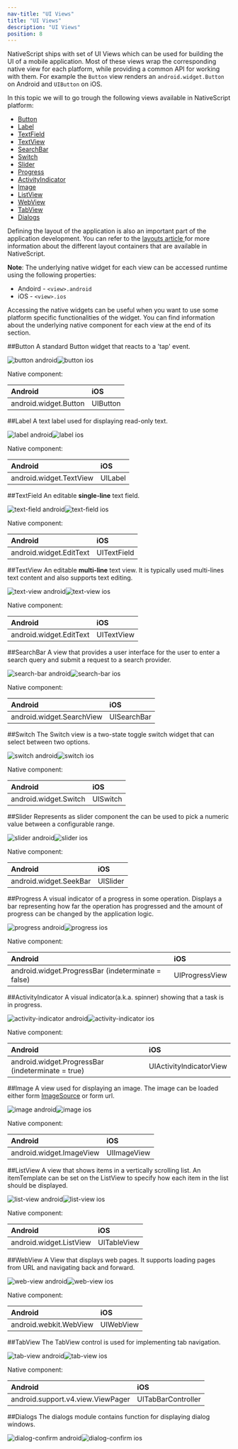 ```yaml
---
nav-title: "UI Views"
title: "UI Views"
description: "UI Views"
position: 8
---
```


NativeScript ships with set of UI Views which can be used for building the UI of a mobile application. Most of these views wrap the corresponding native view for each platform, while providing a common API for working with them. For example the `Button` view renders an `android.widget.Button` on Android and `UIButton` on iOS. 

In this topic we will to go trough the following views available in NativeScript platform:

* [Button](#button)
* [Label](#label)
* [TextField](#textfield)
* [TextView](#textview)
* [SearchBar](#searchbar)
* [Switch](#switch)
* [Slider](#slider)
* [Progress ](#progress)
* [ActivityIndicator](#activityindicator)
* [Image](#image)
* [ListView](#listview)
* [WebView](#webview)
* [TabView](#tabview)
* [Dialogs](#dialogs)

Defining the layout of the application is also an important part of the application development. You can refer to the [ layouts article ](layouts.md) for more information about the different layout containers that are available in NativeScript.

**Note**: The underlying native widget for each view can be accessed runtime using the following properties:

* Andoird - `<view>.android`
* iOS -  `<view>.ios`

Accessing the native widgets can be useful when you want to use some platform specific functionalities of the widget. You can find information about the underlying native component for each view at the end of its section.

##Button
A standard Button widget that reacts to a 'tap' event.

![button android](.\img\gallery\android\buttonPage.png "button android")![button ios](.\img\gallery\ios\buttonPage.png "button ios")

Native component:

| Android               | iOS      |
|:----------------------|:---------|
| android.widget.Button | UIButton |

##Label
A text label used for displaying read-only text.

![label android](.\img\gallery\android\labelPage.png "label android")![label ios](.\img\gallery\ios\labelPage.png "label ios")

Native component:

| Android               | iOS      |
|:----------------------|:---------|
| android.widget.TextView | UILabel |

##TextField
An editable **single-line** text field.

![text-field android](.\img\gallery\android\textFieldPage.png "text-field android")![text-field ios](.\img\gallery\ios\textFieldPage.png "text-field ios")

Native component:

| Android               | iOS      |
|:----------------------|:---------|
| android.widget.EditText | UITextField |

##TextView
An editable **multi-line** text view. It is typically used multi-lines text content and also supports text editing.

![text-view android](.\img\gallery\android\textViewPage.png "text-view android")![text-view ios](.\img\gallery\ios\textViewPage.png "text-view ios")

Native component:

| Android               | iOS      |
|:----------------------|:---------|
| android.widget.EditText | UITextView |

##SearchBar
A view that provides a user interface for the user to enter a search query and submit a request to a search provider.

![search-bar android](.\img\gallery\android\searchBarPage.png "search-bar android")![search-bar ios](.\img\gallery\ios\searchBarPage.png "search-bar ios")

Native component:

| Android               | iOS      |
|:----------------------|:---------|
| android.widget.SearchView | UISearchBar |

##Switch
The Switch view is a two-state toggle switch widget that can select between two options. 

![switch android](.\img\gallery\android\switchPage.png "switch android")![switch ios](.\img\gallery\ios\switchPage.png "switch ios")

Native component:

| Android               | iOS      |
|:----------------------|:---------|
| android.widget.Switch | UISwitch |

##Slider
Represents as slider component the can be used to pick a numeric value between a configurable range.

![slider android](.\img\gallery\android\sliderPage.png "slider android")![slider ios](.\img\gallery\ios\sliderPage.png "slider ios")

Native component:

| Android                | iOS      |
|:-----------------------|:---------|
| android.widget.SeekBar | UISlider |

##Progress
A visual indicator of a progress in some operation. Displays a bar representing how far the operation has progressed and the amount of progress can be changed by the application logic.

![progress android](.\img\gallery\android\progressPage.png "progress android")![progress ios](.\img\gallery\ios\progressPage.png "progress ios")

Native component:

| Android                | iOS      |
|:-----------------------|:---------|
| android.widget.ProgressBar (indeterminate = false) | UIProgressView |

##ActivityIndicator
A visual indicator(a.k.a. spinner) showing that a task is in progress.

![activity-indicator android](.\img\gallery\android\activityIndicatorPage.png "activity-indicator android")![activity-indicator ios](.\img\gallery\ios\activityIndicatorPage.png "activity-indicator ios")

Native component:

| Android                | iOS      |
|:-----------------------|:---------|
| android.widget.ProgressBar (indeterminate = true) | UIActivityIndicatorView |

##Image
A view used for displaying an image. The image can be loaded either form [ImageSource]() or form url.

![image android](.\img\gallery\android\imagePage.png "image android")![image ios](.\img\gallery\ios\imagePage.png "image ios")

Native component:

| Android                | iOS      |
|:-----------------------|:---------|
| android.widget.ImageView | UIImageView |

##ListView
A view that shows items in a vertically scrolling list. An itemTemplate can be set on the ListView to specify how each item in the list should be displayed.

![list-view android](.\img\gallery\android\listViewPage.png "list-view android")![list-view ios](.\img\gallery\ios\listViewPage.png "list-view ios")

Native component:

| Android                | iOS      |
|:-----------------------|:---------|
| android.widget.ListView | UITableView |

##WebView
A View that displays web pages. It supports loading pages from URL and navigating back and forward.

![web-view android](.\img\gallery\android\webViewPage.png "web-view android")![web-view ios](.\img\gallery\ios\webViewPage.png "web-view ios")

Native component:

| Android                | iOS      |
|:-----------------------|:---------|
| android.webkit.WebView | UIWebView |

##TabView
The TabView control is used for implementing tab navigation.

![tab-view android](.\img\gallery\android\tabViewPage.png "tab-view android")![tab-view ios](.\img\gallery\ios\tabViewPage.png "tab-view ios")

Native component:

| Android                | iOS      |
|:-----------------------|:---------|
| android.support.v4.view.ViewPager | UITabBarController |

##Dialogs
The dialogs module contains function for displaying dialog windows. 

![dialog-confirm android](.\img\gallery\android\dialogsPage_confirm.png "dialog-confirm android")![dialog-confirm ios](.\img\gallery\ios\dialogsPage_confirm.png "dialog-confirm ios")

